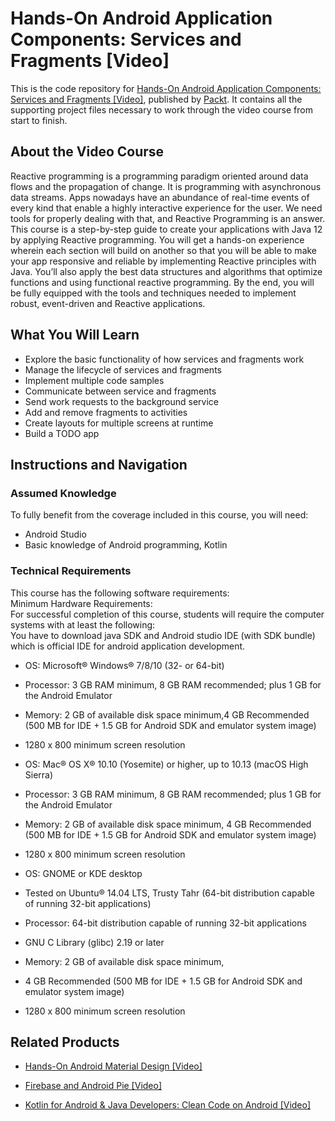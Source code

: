 # Hands-On Android Application Components: Services and Fragments [Video]
This is the code repository for [Hands-On Android Application Components: Services and Fragments [Video]](https://www.packtpub.com/application-development/hands-android-application-components-services-and-fragments-video?utm_source=github&utm_medium=repository&utm_campaign=9781789614428), published by [Packt](https://www.packtpub.com/?utm_source=github). It contains all the supporting project files necessary to work through the video course from start to finish.
## About the Video Course
Reactive programming is a programming paradigm oriented around data flows and the propagation of change. It is programming with asynchronous data streams. Apps nowadays have an abundance of real-time events of every kind that enable a highly interactive experience for the user. We need tools for properly dealing with that, and Reactive Programming is an answer.
This course is a step-by-step guide to create your applications with Java 12 by applying Reactive programming. You will get a hands-on experience wherein each section will build on another so that you will be able to make your app responsive and reliable by implementing Reactive principles with Java. You’ll also apply the best data structures and algorithms that optimize functions and using functional reactive programming.
By the end, you will be fully equipped with the tools and techniques needed to implement robust, event-driven and Reactive applications.



<H2>What You Will Learn</H2>
<DIV class=book-info-will-learn-text>
<UL>
<LI>Explore the basic functionality of how services and fragments work 
<LI>Manage the lifecycle of services and fragments 
<LI>Implement multiple code samples 
<LI>Communicate between service and fragments 
<LI>Send work requests to the background service 
<LI>Add and remove fragments to activities 
<LI>Create layouts for multiple screens at runtime 
<LI>Build a TODO app </LI></UL></DIV>

## Instructions and Navigation
### Assumed Knowledge
To fully benefit from the coverage included in this course, you will need:<br/>
* Android Studio
* Basic knowledge of Android programming, Kotlin
### Technical Requirements
This course has the following software requirements:<br/>
Minimum Hardware Requirements:<br/>
For successful completion of this course, students will require the computer systems with at least the following:<br/>
You have to download java SDK and Android studio IDE (with SDK bundle) which is official IDE for android application development.<br/>




* OS: Microsoft® Windows® 7/8/10 (32- or 64-bit)<br/>



* Processor: 3 GB RAM minimum, 8 GB RAM recommended; plus 1 GB for the Android Emulator<br/>



* Memory: 2 GB of available disk space minimum,4 GB Recommended (500 MB for IDE + 1.5 GB for Android SDK and emulator system image)<br/>



* 1280 x 800 minimum screen resolution<br/>





* OS: Mac® OS X® 10.10 (Yosemite) or higher, up to 10.13 (macOS High Sierra)<br/>



* Processor: 3 GB RAM minimum, 8 GB RAM recommended; plus 1 GB for the Android Emulator<br/>



* Memory: 2 GB of available disk space minimum, 4 GB Recommended (500 MB for IDE + 1.5 GB for Android SDK and emulator system image)<br/>



* 1280 x 800 minimum screen resolution<br/>





* OS: GNOME or KDE desktop<br/>



* Tested on Ubuntu® 14.04 LTS, Trusty Tahr (64-bit distribution capable of running 32-bit applications)<br/>



* Processor: 64-bit distribution capable of running 32-bit applications<br/>



* GNU C Library (glibc) 2.19 or later<br/>



* Memory: 2 GB of available disk space minimum,<br/>
* 4 GB Recommended (500 MB for IDE + 1.5 GB for Android SDK and emulator system image)<br/>
* 1280 x 800 minimum screen resolution<br/>

## Related Products
* [Hands-On Android Material Design [Video]](https://www.packtpub.com/application-development/hands-android-material-design-video?utm_source=github&utm_medium=repository&utm_campaign=9781789805581)

* [Firebase and Android Pie [Video]](https://www.packtpub.com/application-development/firebase-and-android-pie-video?utm_source=github&utm_medium=repository&utm_campaign=9781789532791)

* [Kotlin for Android & Java Developers: Clean Code on Android [Video]](https://www.packtpub.com/application-development/kotlin-android-java-developers-clean-code-android-video?utm_source=github&utm_medium=repository&utm_campaign=9781788994811)

